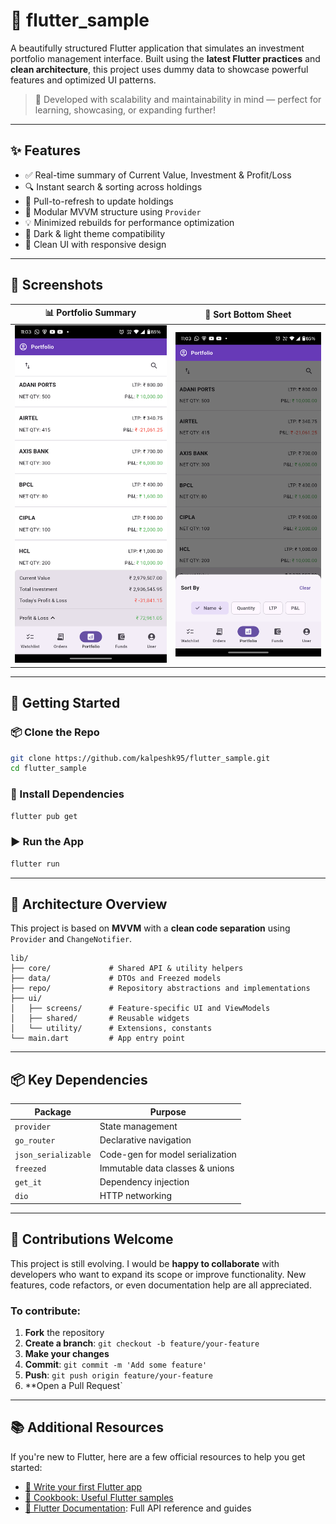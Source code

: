 # 📱 flutter_sample

A beautifully structured Flutter application that simulates an investment portfolio management interface. Built using the **latest Flutter practices** and **clean architecture**, this project uses dummy data to showcase powerful features and optimized UI patterns.

> 🔧 Developed with scalability and maintainability in mind — perfect for learning, showcasing, or expanding further!

---

## ✨ Features

- ✅ Real-time summary of Current Value, Investment & Profit/Loss
- 🔍 Instant search & sorting across holdings
- 🔄 Pull-to-refresh to update holdings
- 🧩 Modular MVVM structure using `Provider`
- 💡 Minimized rebuilds for performance optimization
- 🌙 Dark & light theme compatibility
- 📱 Clean UI with responsive design

---

## 📸 Screenshots

| 📊 Portfolio Summary | 🔽 Sort Bottom Sheet |
|----------------------|---------------------|
| ![Portfolio](screenshots/portfolio_screen.png) | ![Sort](screenshots/sort_sheet.png) |

---

## 🚀 Getting Started

### 📦 Clone the Repo

```bash
git clone https://github.com/kalpeshk95/flutter_sample.git
cd flutter_sample
```

### 🧰 Install Dependencies

```bash
flutter pub get
```

### ▶️ Run the App

```bash
flutter run
```

---

## 🧠 Architecture Overview

This project is based on **MVVM** with a **clean code separation** using `Provider` and `ChangeNotifier`.

```
lib/
├── core/             # Shared API & utility helpers
├── data/             # DTOs and Freezed models
├── repo/             # Repository abstractions and implementations
├── ui/
│   ├── screens/      # Feature-specific UI and ViewModels
│   ├── shared/       # Reusable widgets
│   └── utility/      # Extensions, constants
└── main.dart         # App entry point
```

---

## 📦 Key Dependencies

| Package             | Purpose                            |
|---------------------|-------------------------------------|
| `provider`          | State management                    |
| `go_router`         | Declarative navigation              |
| `json_serializable` | Code-gen for model serialization    |
| `freezed`           | Immutable data classes & unions     |
| `get_it`            | Dependency injection                |
| `dio`               | HTTP networking                     |

---

## 💬 Contributions Welcome

This project is still evolving. I would be **happy to collaborate** with developers who want to expand its scope or improve functionality. New features, code refactors, or even documentation help are all appreciated.

### To contribute:
1. **Fork** the repository
2. **Create a branch**: `git checkout -b feature/your-feature`
3. **Make your changes**
4. **Commit**: `git commit -m 'Add some feature'`
5. **Push**: `git push origin feature/your-feature`
6. **Open a Pull Request`

---

## 📚 Additional Resources

If you're new to Flutter, here are a few official resources to help you get started:

- [🚀 Write your first Flutter app](https://docs.flutter.dev/get-started/codelab)
- [🍳 Cookbook: Useful Flutter samples](https://docs.flutter.dev/cookbook)
- [📘 Flutter Documentation](https://docs.flutter.dev/): Full API reference and guides

